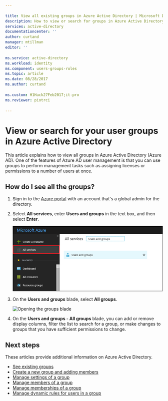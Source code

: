 ```yaml
---

title: View all existing groups in Azure Active Directory | Microsoft Docs
description: How to view or search for groups in Azure Active Directory
services: active-directory
documentationcenter: ''
author: curtand
manager: mtillman
editor: ''

ms.service: active-directory
ms.workload: identity
ms.component: users-groups-roles
ms.topic: article
ms.date: 08/28/2017
ms.author: curtand

ms.custom: H1Hack27Feb2017;it-pro
ms.reviewer: piotrci

---
```

# View or search for your user groups in Azure Active Directory
This article explains how to view all groups in Azure Active Directory (Azure AD). One of the features of Azure AD user management is that you can use groups to perform management tasks such as assigning licenses or permissions to a number of users at once.

## How do I see all the groups?
1. Sign in to the [Azure portal](https://portal.azure.com) with an account that's a global admin for the directory.
2. Select **All services**, enter **Users and groups** in the text box, and then select **Enter**.

   ![Opening users and groups](./media/active-directory-groups-view-azure-portal/search-user-management.png)
3. On the **Users and groups** blade, select **All groups**.

   ![Opening the groups blade](./media/active-directory-groups-view-azure-portal/view-groups-blade.png)
4. On the **Users and groups - All groups** blade, you can add or remove display columns, filter the list to search for a group, or make changes to groups that you have sufficient permissions to change.

## Next steps
These articles provide additional information on Azure Active Directory.

* [See existing groups](active-directory-groups-view-azure-portal.md)
* [Create a new group and adding members](active-directory-groups-create-azure-portal.md)
* [Manage settings of a group](active-directory-groups-settings-azure-portal.md)
* [Manage members of a group](active-directory-groups-members-azure-portal.md)
* [Manage memberships of a group](active-directory-groups-membership-azure-portal.md)
* [Manage dynamic rules for users in a group](active-directory-groups-dynamic-membership-azure-portal.md)

